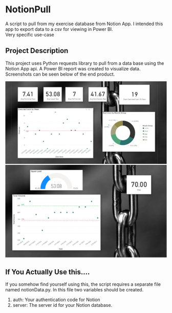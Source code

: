 # NotionPull 
A script to pull from my exercise database from Notion App.  I intended this app to export data to a csv for viewing in Power BI.  
Very specific use-case  

## Project Description
This project uses Python requests library to pull from a data base using the Notion App api.  A Power BI report was created to visualize data.  Screenshots can be seen below of the end product.  

![Overview](./images/overview.png)
![Legs Progress](./images/legsView.png)

## If You Actually Use this.... 
If you somehow find yourself using this, the script requires a separate file named notionData.py.  In this file two variables should be created. 
1. auth: Your authentication code for Notion 
2. server:  The server id for your Notion database.
